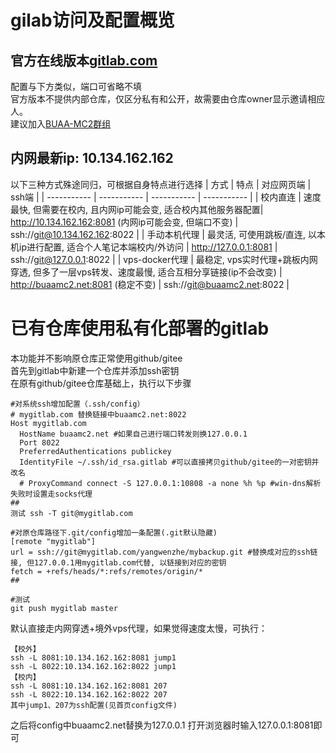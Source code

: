 # gilab访问及配置概览
## 官方在线版本[gitlab.com](http://gitlab.com)
 配置与下方类似，端口可省略不填  
 官方版本不提供内部仓库，仅区分私有和公开，故需要由仓库owner显示邀请相应人。  
 建议加入[BUAA-MC2群组](https://gitlab.com/buaa-mc2)
## 内网最新ip: 10.134.162.162
以下三种方式殊途同归，可根据自身特点进行选择
| 方式      | 特点 | 对应网页端 | ssh端 | 
| ----------- | ----------- | ----------- | ----------- |
| 校内直连      | 速度最快, 但需要在校内, 且内网ip可能会变, 适合校内其他服务器配置| http://10.134.162.162:8081 (内网ip可能会变, 但端口不变) | ssh://git@10.134.162.162:8022 |
| 手动本机代理   | 最灵活, 可使用跳板/直连, 以本机ip进行配置, 适合个人笔记本端校内/外访问 | http://127.0.0.1:8081 | ssh://git@127.0.0.1:8022 |
| vps-docker代理   | 最稳定, vps实时代理+跳板内网穿透, 但多了一层vps转发、速度最慢, 适合互相分享链接(ip不会改变) | http://buaamc2.net:8081 (稳定不变) | ssh://git@buaamc2.net:8022 |

# 已有仓库使用私有化部署的gitlab
本功能并不影响原仓库正常使用github/gitee  
首先到gitlab中新建一个仓库并添加ssh密钥  
在原有github/gitee仓库基础上，执行以下步骤  
```
#对系统ssh增加配置（.ssh/config）
# mygitlab.com 替换链接中buaamc2.net:8022
Host mygitlab.com
  HostName buaamc2.net #如果自己进行端口转发则换127.0.0.1
  Port 8022
  PreferredAuthentications publickey
  IdentityFile ~/.ssh/id_rsa.gitlab #可以直接拷贝github/gitee的一对密钥并改名
  # ProxyCommand connect -S 127.0.0.1:10808 -a none %h %p #win-dns解析失败时设置走socks代理
##
测试 ssh -T git@mygitlab.com

#对原仓库路径下.git/config增加一条配置(.git默认隐藏)
[remote "mygitlab"]
url = ssh://git@mygitlab.com/yangwenzhe/mybackup.git #替换成对应的ssh链接, 但127.0.0.1用mygitlab.com代替, 以链接到对应的密钥
fetch = +refs/heads/*:refs/remotes/origin/*
##

#测试
git push mygitlab master
```

默认直接走内网穿透+境外vps代理，如果觉得速度太慢，可执行：
```
【校外】
ssh -L 8081:10.134.162.162:8081 jump1
ssh -L 8022:10.134.162.162:8022 jump1
【校内】
ssh -L 8081:10.134.162.162:8081 207
ssh -L 8022:10.134.162.162:8022 207
其中jump1、207为ssh配置(见首页config文件)
```
之后将config中buaamc2.net替换为127.0.0.1
打开浏览器时输入127.0.0.1:8081即可
